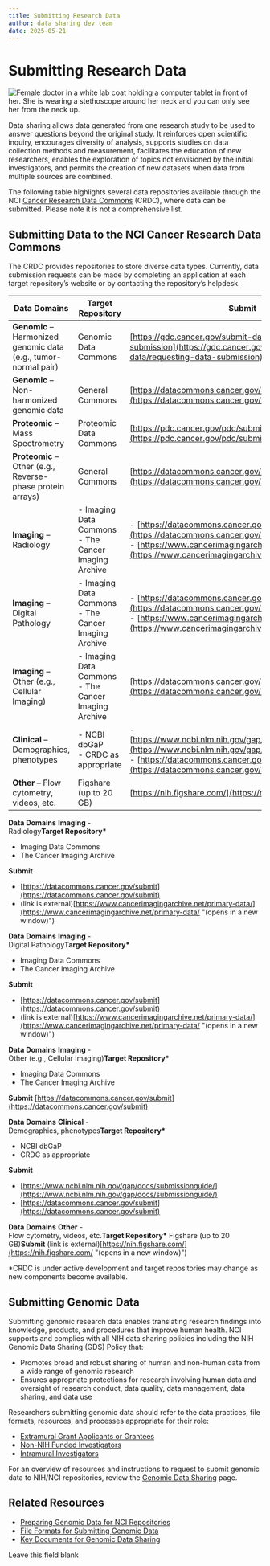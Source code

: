 ```yaml
---
title: Submitting Research Data
author: data sharing dev team
date: 2025-05-21
---
```


# Submitting Research Data

![Female doctor in a white lab coat holding a computer tablet in front of her. She is wearing a stethoscope around her neck and you can only see her from the neck up.](https://datascience.cancer.gov/sites/default/files/2024-02/SubmittingData-compressed.png)

Data sharing allows data generated from one research study to be used to answer questions beyond the original study. It reinforces open scientific inquiry, encourages diversity of analysis, supports studies on data collection methods and measurement, facilitates the education of new researchers, enables the exploration of topics not envisioned by the initial investigators, and permits the creation of new datasets when data from multiple sources are combined.

The following table highlights several data repositories available through the NCI [Cancer Research Data Commons](https://datacommons.cancer.gov/) (CRDC), where data can be submitted. Please note it is not a comprehensive list.

## Submitting Data to the NCI Cancer Research Data Commons

The CRDC provides repositories to store diverse data types. Currently, data submission requests can be made by completing an application at each target repository’s website or by contacting the repository’s helpdesk.

| **Data Domains**                                | **Target Repository**                                              | **Submit**                                                                                                                                           |
|--------------------------------------------------|----------------------------------------------------------------------|------------------------------------------------------------------------------------------------------------------------------------------------------|
| **Genomic** – Harmonized genomic data (e.g., tumor-normal pair) | Genomic Data Commons                                               | [https://gdc.cancer.gov/submit-data/requesting-data-submission](https://gdc.cancer.gov/submit-data/requesting-data-submission)                      |
| **Genomic** – Non-harmonized genomic data       | General Commons                                                     | [https://datacommons.cancer.gov/submit](https://datacommons.cancer.gov/submit)                                                                     |
| **Proteomic** – Mass Spectrometry               | Proteomic Data Commons                                              | [https://pdc.cancer.gov/pdc/submit-data](https://pdc.cancer.gov/pdc/submit-data)                                                                    |
| **Proteomic** – Other (e.g., Reverse-phase protein arrays) | General Commons                                                     | [https://datacommons.cancer.gov/submit](https://datacommons.cancer.gov/submit)                                                                     |
| **Imaging** – Radiology                         | - Imaging Data Commons<br>- The Cancer Imaging Archive             | - [https://datacommons.cancer.gov/submit](https://datacommons.cancer.gov/submit)<br>- [https://www.cancerimagingarchive.net/primary-data/](https://www.cancerimagingarchive.net/primary-data/) |
| **Imaging** – Digital Pathology                 | - Imaging Data Commons<br>- The Cancer Imaging Archive             | - [https://datacommons.cancer.gov/submit](https://datacommons.cancer.gov/submit)<br>- [https://www.cancerimagingarchive.net/primary-data/](https://www.cancerimagingarchive.net/primary-data/) |
| **Imaging** – Other (e.g., Cellular Imaging)    | - Imaging Data Commons<br>- The Cancer Imaging Archive             | [https://datacommons.cancer.gov/submit](https://datacommons.cancer.gov/submit)                                                                     |
| **Clinical** – Demographics, phenotypes         | - NCBI dbGaP<br>- CRDC as appropriate                              | - [https://www.ncbi.nlm.nih.gov/gap/docs/submissionguide/](https://www.ncbi.nlm.nih.gov/gap/docs/submissionguide/)<br>- [https://datacommons.cancer.gov/submit](https://datacommons.cancer.gov/submit) |
| **Other** – Flow cytometry, videos, etc.        | Figshare (up to 20 GB)                                              | [https://nih.figshare.com/](https://nih.figshare.com/)                                                                                              |


**Data Domains** **Imaging** -  
Radiology**Target Repository\***

- Imaging Data Commons
- The Cancer Imaging Archive

**Submit**

- [https://datacommons.cancer.gov/submit](https://datacommons.cancer.gov/submit)
- (link is external)[https://www.cancerimagingarchive.net/primary-data/](https://www.cancerimagingarchive.net/primary-data/ "(opens in a new window)")

**Data Domains** **Imaging** -  
Digital Pathology**Target Repository\***

- Imaging Data Commons
- The Cancer Imaging Archive

**Submit**

- [https://datacommons.cancer.gov/submit](https://datacommons.cancer.gov/submit)
- (link is external)[https://www.cancerimagingarchive.net/primary-data/](https://www.cancerimagingarchive.net/primary-data/ "(opens in a new window)")

**Data Domains** **Imaging** -  
Other (e.g., Cellular Imaging)**Target Repository\***

- Imaging Data Commons
- The Cancer Imaging Archive

**Submit** [https://datacommons.cancer.gov/submit](https://datacommons.cancer.gov/submit)

**Data Domains** **Clinical** -  
Demographics, phenotypes**Target Repository\***

- NCBI dbGaP
- CRDC as appropriate

**Submit**

- [https://www.ncbi.nlm.nih.gov/gap/docs/submissionguide/](https://www.ncbi.nlm.nih.gov/gap/docs/submissionguide/)
- [https://datacommons.cancer.gov/submit](https://datacommons.cancer.gov/submit)

**Data Domains** **Other** -  
Flow cytometry, videos, etc.**Target Repository\*** Figshare (up to 20 GB)**Submit** (link is external)[https://nih.figshare.com/](https://nih.figshare.com/ "(opens in a new window)")

\*CRDC is under active development and target repositories may change as new components become available.  
 

## Submitting Genomic Data

Submitting genomic research data enables translating research findings into knowledge, products, and procedures that improve human health. NCI supports and complies with all NIH data sharing policies including the NIH Genomic Data Sharing (GDS) Policy that:

- Promotes broad and robust sharing of human and non-human data from a wide range of genomic research
- Ensures appropriate protections for research involving human data and oversight of research conduct, data quality, data management, data sharing, and data use

Researchers submitting genomic data should refer to the data practices, file formats, resources, and processes appropriate for their role:

- [Extramural Grant Applicants or Grantees](https://datascience.cancer.gov/data-sharing/genomic-data-sharing/extramural-grantees)
- [Non-NIH Funded Investigators](https://datascience.cancer.gov/data-sharing/genomic-data-sharing/non-nih-investigators)
- [Intramural Investigators](https://datascience.cancer.gov/data-sharing/genomic-data-sharing/key-documents/intramural-investigators)

For an overview of resources and instructions to request to submit genomic data to NIH/NCI repositories, review the [Genomic Data Sharing](https://datascience.cancer.gov/data-sharing/genomic-data-sharing) page.

## Related Resources

- [Preparing Genomic Data for NCI Repositories](/data-sharing/genomic-data-sharing/preparing-data)
- [File Formats for Submitting Genomic Data](https://datascience.cancer.gov/data-sharing/genomic-data-sharing/preparing-data#FileFormat)
- [Key Documents for Genomic Data Sharing](/data-sharing/genomic-data-sharing/key-documents)



Leave this field blank